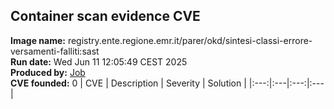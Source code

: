 ## Container scan evidence CVE
<strong>Image name:</strong> registry.ente.regione.emr.it/parer/okd/sintesi-classi-errore-versamenti-falliti:sast
<br/><strong>Run date:</strong> Wed Jun 11 12:05:49 CEST 2025
<br/><strong>Produced by:</strong> <a href="https://gitlab.ente.regione.emr.it/parer/okd/sintesi-classi-errore-versamenti-falliti/-/jobs/649805">Job</a>
<br/><strong>CVE founded:</strong> 0
| CVE | Description | Severity | Solution | 
|:---:|:---|:---:|:---|
